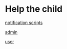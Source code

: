 # Help the child

[notification scripts](https://github.com/smrutiranjanrana/helpthechild_notification_script)

[admin](https://github.com/smrutiranjanrana/helpthechild_admin)

[user](https://github.com/smrutiranjanrana/helpthechild_user)